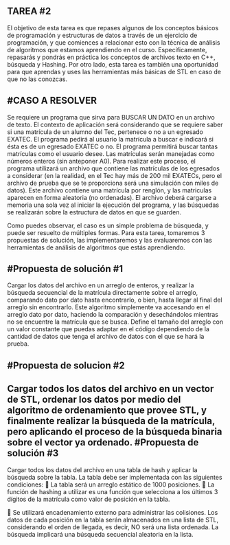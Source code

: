 **TAREA #2**
---
El objetivo de esta tarea es que repases algunos de los conceptos básicos de programación y estructuras de datos a través de un ejercicio de programación, y que comiences a relacionar esto con la técnica de análisis de algoritmos que estamos aprendiendo en el curso. Específicamente, repasarás y pondrás en práctica los conceptos de archivos texto en C++, búsqueda y Hashing. Por otro lado, esta tarea es también una oportunidad para que aprendas y uses las herramientas más básicas de STL en caso de que no las conozcas.

#CASO A RESOLVER
---
Se requiere un programa que sirva para BUSCAR UN DATO en un archivo de texto. El contexto de aplicación será considerando que se requiere saber si una matrícula de un alumno del Tec, pertenece o no a un egresado EXATEC. El programa pedirá al usuario la matrícula a buscar e indicará si ésta es de un egresado EXATEC o no. El programa permitirá buscar tantas matrículas como el usuario desee. Las matrículas serán manejadas como números enteros (sin anteponer A0). Para realizar este proceso, el programa utilizará un archivo que contiene las matrículas de los egresados a considerar (en la realidad, en el Tec hay más de 200 mil EXATECs, pero el archivo de prueba que se te proporciona será una simulación con miles de datos). Este archivo contiene una matrícula por renglón, y las matriculas aparecen en forma aleatoria (no ordenadas). El archivo deberá cargarse a memoria una sola vez al iniciar la ejecución del programa, y las búsquedas se realizarán sobre la estructura de datos en que se guarden.

Como puedes observar, el caso es un simple problema de búsqueda, y puede ser resuelto de múltiples formas. Para esta tarea, tomaremos 3 propuestas de solución, las implementaremos y las evaluaremos con las herramientas de análisis de algoritmos que estás aprendiendo.


#Propuesta de solución #1
---
Cargar los datos del archivo en un arreglo de enteros, y realizar la búsqueda secuencial de la matrícula directamente sobre el arreglo, comparando dato por dato hasta encontrarlo, o bien, hasta llegar al final del arreglo sin encontrarlo. Este algoritmo simplemente va accesando en el arreglo dato por dato, haciendo la comparación y desechándolos mientras no se encuentre la matrícula que se busca. Define el tamaño del arreglo con un valor constante que puedas adaptar en el código dependiendo de la cantidad de datos que tenga el archivo de datos con el que se hará la prueba.
 
#Propuesta de solucion #2
---
Cargar todos los datos del archivo en un vector de STL, ordenar los datos por medio del algoritmo de ordenamiento que provee STL, y finalmente realizar la búsqueda de la matrícula, pero aplicando el proceso de la búsqueda binaria sobre el vector ya ordenado.
#Propuesta de solución #3
---
Cargar todos los datos del archivo en una tabla de hash y aplicar la búsqueda sobre la tabla. La tabla debe ser implementada con las siguientes condiciones:
 La tabla será un arreglo estático de 1000 posiciones.
 La función de hashing a utilizar es una función que selecciona a los últimos 3 dígitos de la matrícula como valor de posición
en la tabla.

 Se utilizará encadenamiento externo para administrar las colisiones. Los datos de cada posición en la tabla serán
almacenados en una lista de STL, considerando el orden de llegada, es decir, NO será una lista ordenada. La búsqueda implicará una búsqueda secuencial aleatoria en la lista.
